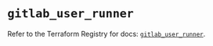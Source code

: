 # `gitlab_user_runner`

Refer to the Terraform Registry for docs: [`gitlab_user_runner`](https://registry.terraform.io/providers/gitlabhq/gitlab/17.4.0/docs/resources/user_runner).
